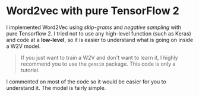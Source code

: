 # Word2vec with pure TensorFlow 2
I implemented Word2Vec using *skip-grams* and *negative sampling* with pure Tensorflow 2. I tried not to use any high-level function (such as Keras) and code at a **low-level**, so it is easier to understand what is going on inside a W2V model.

> If you just want to train a W2V and don't want to learn it, I highly recommend you to use the `gensim` package. This code is only a tutorial.

I commented on most of the code so it would be easier for you to understand it. The model is fairly simple.